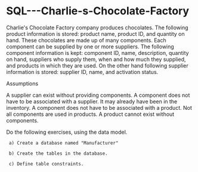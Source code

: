 # SQL---Charlie-s-Chocolate-Factory

Charlie's Chocolate Factory company produces chocolates. The following product information is stored: product name, product ID, and quantity on hand. These chocolates are made up of many components. Each component can be supplied by one or more suppliers. The following component information is kept: component ID, name, description, quantity on hand, suppliers who supply them, when and how much they supplied, and products in which they are used. On the other hand following supplier information is stored: supplier ID, name, and activation status.

Assumptions

A supplier can exist without providing components.
A component does not have to be associated with a supplier. It may already have been in the inventory.
A component does not have to be associated with a product. Not all components are used in products.
A product cannot exist without components. 

Do the following exercises, using the data model.

     a) Create a database named "Manufacturer"

     b) Create the tables in the database.

     c) Define table constraints.
